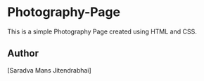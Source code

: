 # Photography-Page
This is a simple Photography Page created using HTML and CSS.

## Author

[Saradva Mans Jitendrabhai]
